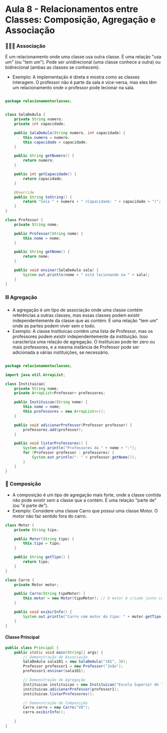 # Aula 8 - Relacionamentos entre Classes: Composição, Agregação e Associação

### 🧑🏻‍🏫 Associação
É um relacionamento onde uma classe usa outra classe. É uma relação "usa um" (ou "tem um"). Pode ser unidirecional (uma classe conhece a outra) ou bidirecional (ambas as classes se conhecem).

- Exemplo: A implementação é direta e mostra como as classes interagem. O professor não é parte da sala e vice-versa, mas eles têm um relacionamento onde o professor pode lecionar na sala.

```Java

package relacionamentoclasses;


class SalaDeAula {
    private String numero;
    private int capacidade;

    public SalaDeAula(String numero, int capacidade) {
        this.numero = numero;
        this.capacidade = capacidade;
    }

    public String getNumero() {
        return numero;
    }

    public int getCapacidade() {
        return capacidade;
    }

    @Override
    public String toString() {
        return "Sala " + numero + " (Capacidade: " + capacidade + ")";
    }
}

class Professor {
    private String nome;

    public Professor(String nome) {
        this.nome = nome;
    }

    public String getNome() {
        return nome;
    }

    public void ensinar(SalaDeAula sala) {
        System.out.println(nome + " está lecionando na " + sala);
    }
}

```

### ⛓️ Agregação
- A agregação é um tipo de associação onde uma classe contém referências a outras classes, mas essas classes podem existir independentemente da classe que as contém. É uma relação "tem um" onde as partes podem viver sem o todo.
- Exemplo: A classe Instituicao contém uma lista de Professor, mas os professores podem existir independentemente da instituição. Isso caracteriza uma relação de agregação. O Instituicao pode ter zero ou mais professores, e a mesma instância de Professor pode ser adicionada a várias instituições, se necessário.
  
```Java

package relacionamentoclasses;

import java.util.ArrayList;

class Instituicao{
    private String nome;
    private ArrayList<Professor> professores;

    public Instituicao(String nome) {
        this.nome = nome;
        this.professores = new ArrayList<>();
    }

    public void adicionarProfessor(Professor professor) {
        professores.add(professor);
    }

    public void listarProfessores() {
        System.out.println("Professores da " + nome + ":");
        for (Professor professor : professores) {
            System.out.println("- " + professor.getNome());
        }
    }
}

```

### 🔗 Composição
- A composição é um tipo de agregação mais forte, onde a classe contida não pode existir sem a classe que a contém. É uma relação "parte de" (ou "é parte de").
- Exemplo: Considere uma classe Carro que possui uma classe Motor. O motor não faz sentido fora do carro.

```Java
class Motor {
    private String tipo;

    public Motor(String tipo) {
        this.tipo = tipo;
    }

    public String getTipo() {
        return tipo;
    }
}

class Carro {
    private Motor motor;

    public Carro(String tipoMotor) {
        this.motor = new Motor(tipoMotor); // O motor é criado junto com o carro
    }

    public void exibirInfo() {
        System.out.println("Carro com motor do tipo: " + motor.getTipo());
    }
}
```

#### Classe Principal
```Java
public class Principal {
    public static void main(String[] args) {
        // Demonstração de Associação
        SalaDeAula sala101 = new SalaDeAula("101", 30);
        Professor professor1 = new Professor("João");
        professor1.ensinar(sala101); 

        // Demonstração de Agregação
        Instituicao instituicao = new Instituicao("Escola Superior de Tecnologia");
        instituicao.adicionarProfessor(professor1);
        instituicao.listarProfessores();

        // Demonstração de Composição
        Carro carro = new Carro("V8");
        carro.exibirInfo();
        
    }
}
```
